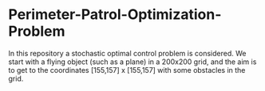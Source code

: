 # Perimeter-Patrol-Optimization-Problem
In this repository a stochastic optimal control problem is considered. We start with a flying object (such as a plane) in a 200x200 grid, and the aim is to get to the coordinates [155,157] x [155,157] with some obstacles in the grid. 
